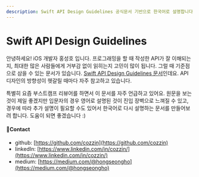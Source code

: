```yaml
---
description: Swift API Design Guidelines 공식문서 기반으로 한국어로 설명합니다
---
```


# Swift API Design Guidelines

안녕하세요! iOS 개발자 홍성호 입니다. 프로그래밍을 할 때 작성한 API가 잘 이해되는지, 최대한 많은 사람들에게 거부감 없이 읽히는지 고민이 많이 됩니다. 그럴 때 기준점으로 삼을 수 있는 문서가 있습니다. [Swift API Design Guidelines 문서](https://swift.org/documentation/api-design-guidelines/)인데요. API 디자인의 방향성이 헷갈릴 때마다 자주 참고하고 있습니다.

특별히 요즘 부스트캠프 리뷰어를 하면서 이 문서를 자주 언급하고 있어요. 원문을 보는 것이 제일 좋겠지만 입문자의 경우 영어로 설명된 것이 진입 장벽으로 느껴질 수 있고, 경우에 따라 추가 설명이 필요할 수도 있어서 한국어로 다시 설명하는 문서를 만들어보려 합니다. 도움이 되면 좋겠습니다 :\)

#### 🙋Contact

* github: [https://github.com/cozzin](https://github.com/cozzin)
* linkedIn: [https://www.linkedin.com/in/cozzin/](https://www.linkedin.com/in/cozzin/)
* medium: [https://medium.com/@hongseongho](https://medium.com/@hongseongho)

